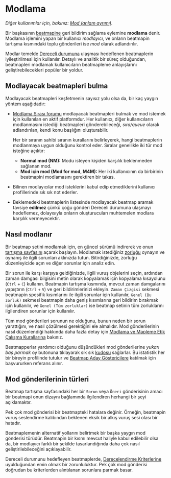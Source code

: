 # Modlama

*Diğer kullanımlar için, bakınız: [Mod (anlam ayrımı)](/wiki/Disambiguation/Mod).*

Bir başkasının [beatmapine](/wiki/Beatmap) geri bildirim sağlama eylemine **modlama** denir. Modlama işlemini yapan bir kullanıcı *modlayıcı*, ve onların beatmapin tartışma kısmındaki toplu gönderileri ise *mod* olarak adlandırılır.

Modlar temelde [Dereceli durumuna](/wiki/Beatmap/Category#dereceli) ulaşması hedeflenen beatmaplerin iyileştirilmesi için kullanılır. Detaylı ve analitik bir süreç olduğundan, beatmapleri modlamak kullanıcıların beatmapleme anlayışlarını geliştirebilecekleri popüler bir yoldur.

## Modlayacak beatmapleri bulma

Modlayacak beatmapleri keşfetmenin sayısız yolu olsa da, bir kaç yaygın yöntem aşağıdadır:

- [Modlama Sırası forumu](https://osu.ppy.sh/community/forums/60) modlayacak beatmapleri bulmak ve mod istemek için kullanılan en aktif platformdur. Her kullanıcı, diğer kullanıcıların modlanmasını istediği beatmapleri gönderebileceği, *sıra/queue* olarak adlandırılan, kendi konu başlığını oluşturabilir. 

  Her bir sıranın sahibi sıranın kurallarını belirleyerek, hangi beatmaplerin modlanmaya uygun olduğunu kontrol eder. Sıralar genellikle iki tür mod isteğine açıktır:

  - **Normal mod (NM):** Modu isteyen kişiden karşılık beklenmeden sağlanan mod.
  - **Mod için mod (Mod for mod, M4M):** Her iki kullanıcının da birbirinin beatmapini modlamasını gerektiren bir takas.

- Bilinen modlayıcılar mod isteklerini kabul edip etmediklerini kullanıcı profillerinde sık sık not ederler.

- Beklemedeki beatmaplerin listesinde modlayacak beatmap aramak tavsiye **edilmez** çünkü çoğu gönderi Dereceli durumuna ulaşmayı hedeflemez, dolayısıyla onların oluşturucuları muhtemelen modlara karşılık vermeyecektir.

## Nasıl modlanır

Bir beatmap setini modlamak için, en güncel sürümü indirerek ve onun [tartışma sayfasını](/wiki/Beatmap_discussion) açarak başlayın. Modlamak istediğiniz [zorluğu](/wiki/Beatmap/Difficulty) oynayın ve oynanış ile ilgili sorunları aklınızda tutun. Bitirdiğinizde, zorluğu düzenleyicide açın ve diğer sorunlar için analiz edin.

Bir sorun ile karşı karşıya geldiğinizde, ilgili vuruş objelerini seçin, ardından zaman damgası bilgisini metin olarak kopyalamak için kopyalama kısayolunu (`Ctrl` + `C`) kullanın. Beatmapin tartışma kısmında, mevcut zaman damgalarını yapıştırın (`Ctrl` + `V`) ve geri bildirimlerinizi ekleyin. `Zaman Çizgisi` sekmesi beatmapin spesifik kısımlarını ile ilgili sorunlar için kullanılır, `Genel (Bu zorluk)` sekmesi beatmapin daha geniş kısımlarına geri bildirim bırakmak için kullanılır, ve `Genel (Tüm zorluklar)` ise beatmap setinin tüm zorluklarını ilgilendiren sorunlar için kullanılır.

Tüm mod gönderileri sorunun ne olduğunu, bunun neden bir sorun yarattığını, ve nasıl çözülmesi gerektiğini ele almalıdır. Mod gönderilerinin nasıl düzenlendiği hakkında daha fazla detay için [Modlama ve Mapleme Etik Çalışma Kurallarına](/wiki/Rules/Code_of_Conduct_for_Modding_and_Mapping#making-a-mod-post) bakınız.

Beatmapperlar yardımcı olduğunu düşündükleri mod gönderilerine *yukarı baş parmak* oy butonuna tıklayarak sık sık [kudosu](/wiki/Modding/Kudosu) sağlarlar. Bu istatistik her bir bireyin profilinde tutulur ve [Beatmap Aday Göstericilere](/wiki/People/Beatmap_Nominators) katılmak için başvururken referans alınır.

## Mod gönderilerinin türleri

Beatmap tartışma sayfasındaki her bir `Sorun` veya `Öneri` gönderisinin amacı bir beatmapi onun dizaynı bağlamında ilgilendiren herhangi bir şeyi açıklamaktır.

Pek çok mod gönderisi bir beatmapteki hatalara değinir. Örneğin, beatmapin vuruş seslendirme kalıbından beklenen eksik bir alkış vuruş sesi olası bir hatadır.

Beatmaplemenin alternatif yollarını belirtmek bir başka yaygın mod gönderisi türüdür. Beatmapin bir kısmı mevcut haliyle kabul edilebilir olsa da, bir modlayıcı farklı bir şekilde tasarlandığında daha çok nasıl geliştirilebileceğini açıklayabilir.

Dereceli durumunu hedefleyen beatmaplerde, [Derecelendirme Kriterlerine](/wiki/Ranking_Criteria) uyulduğundan emin olmak bir zorunluluktur. Pek çok mod gönderisi doğrudan bu kriterlerden alıntılanan sorunlara parmak basar.
